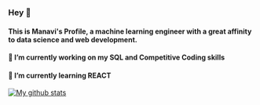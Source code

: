 ### Hey 👋
#### This is Manavi's Profile, a machine learning engineer with a great affinity to data science and web development.

#### 🔭 I’m currently working on my SQL and Competitive Coding skills
#### 🌱 I’m currently learning REACT
[![My github stats](https://github-readme-stats.vercel.app/api?username=ManaviSh&show_icons=true&theme=dark)](https://github.com/anuraghazra/github-readme-stats)
